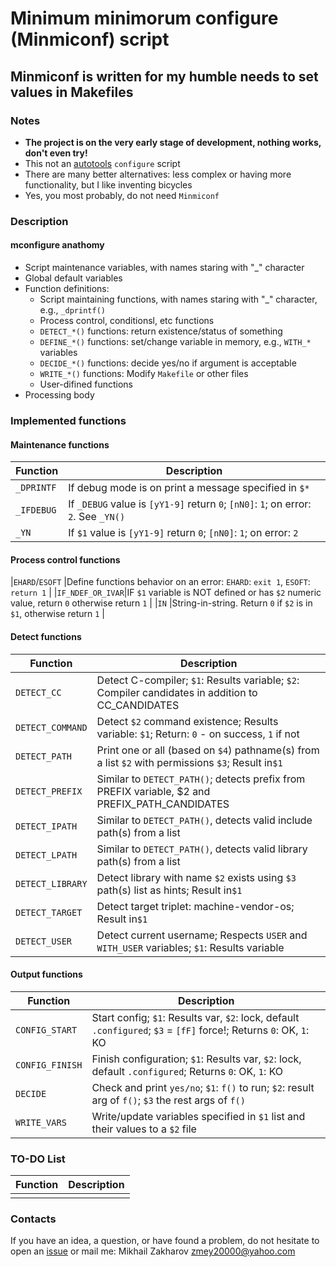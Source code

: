 # Minimum minimorum configure (Minmiconf) script

## Minmiconf is written for my humble needs to set values in Makefiles

### Notes

* **The project is on the very early stage of development, nothing works, don't even try!**
* This not an [autotools](https://www.gnu.org/software/automake/manual/html_node/Autotools-Introduction.html) `configure` script
* There are many better alternatives: less complex or having more functionality, but I like inventing bicycles
* Yes, you most probably, do not need `Minmiconf`

### Description

#### mconfigure anathomy

* Script maintenance variables, with names staring with "_" character
* Global default variables
* Function definitions:
  * Script maintaining functions, with names staring with "_" character, e.g., `_dprintf()`
  * Process control, conditionsl, etc functions
  * `DETECT_*()` functions: return existence/status of something
  * `DEFINE_*()` functions: set/change variable in memory, e.g., `WITH_*` variables
  * `DECIDE_*()` functions: decide yes/no if argument is acceptable
  * `WRITE_*()` functions: Modify `Makefile` or other files
  * User-difined functions
* Processing body

### Implemented functions

#### Maintenance functions

| Function        | Description                                                                                        |
|-----------------|----------------------------------------------------------------------------------------------------|
|`_DPRINTF`       |If debug mode is on print a message specified in `$*`                                               |
|`_IFDEBUG`       |If `_DEBUG` value is `[yY1-9]` return `0`; `[nN0]`: `1`; on error: `2`. See `_YN()`                 |
|`_YN`            |If `$1` value is `[yY1-9]` return `0`; `[nN0]`: `1`; on error: `2`                                  |

#### Process control functions

|`EHARD`/`ESOFT`  |Define functions behavior on an error: `EHARD`: `exit 1`, `ESOFT`: `return 1`                       |
|`IF_NDEF_OR_IVAR`|IF `$1` variable is NOT defined or has `$2` numeric value, return `0` otherwise return `1`          |
|`IN`             |String-in-string. Return `0` if `$2` is in `$1`, otherwise return `1`                               |

#### Detect functions

| Function        | Description                                                                                        |
|-----------------|----------------------------------------------------------------------------------------------------|
|`DETECT_CC`      |Detect C-compiler; `$1`: Results variable; `$2`: Compiler candidates in addition to CC_CANDIDATES   |
|`DETECT_COMMAND` |Detect `$2` command existence; Results variable: `$1`; Return: `0` - on success, `1` if not         |
|`DETECT_PATH`    |Print one or all (based on `$4`) pathname(s) from a list `$2` with permissions `$3`; Result in`$1`  |
|`DETECT_PREFIX`  |Similar to `DETECT_PATH()`; detects prefix from PREFIX variable, $2 and PREFIX_PATH_CANDIDATES      |
|`DETECT_IPATH`   |Similar to `DETECT_PATH()`, detects valid include path(s) from a list                               |
|`DETECT_LPATH`   |Similar to `DETECT_PATH()`, detects valid library path(s) from a list                               |
|`DETECT_LIBRARY` |Detect library with name `$2` exists using `$3` path(s) list as hints; Result in`$1`                |
|`DETECT_TARGET`  |Detect target triplet: machine-vendor-os; Result in`$1`                                             |
|`DETECT_USER`    |Detect current username; Respects `USER` and `WITH_USER` variables; `$1`: Results variable          |

#### Output functions

| Function        | Description                                                                                        |
|-----------------|----------------------------------------------------------------------------------------------------|
|`CONFIG_START`   |Start config; `$1`: Results var, `$2`: lock, default `.configured`; `$3` = `[fF]` force!; Returns `0`: OK, `1`: KO|
|`CONFIG_FINISH`  |Finish configuration; `$1`: Results var, `$2`: lock, default `.configured`; Returns `0`: OK, `1`: KO|
|`DECIDE`         |Check and print `yes/no`; `$1`: `f()` to run; `$2`: result arg of `f()`; `$3` the rest args of `f()`|
|`WRITE_VARS`     |Write/update variables specified in `$1` list and their values to a `$2` file                       |

### TO-DO List

| Function        | Description                                                                                        |
|-----------------|----------------------------------------------------------------------------------------------------|
|                 |                                                                                                    |

### Contacts

If you have an idea, a question, or have found a problem, do not hesitate to open an
[issue](https://github.com/mezantrop/ts-warp/issues/new/choose) or mail me: Mikhail Zakharov <zmey20000@yahoo.com>
